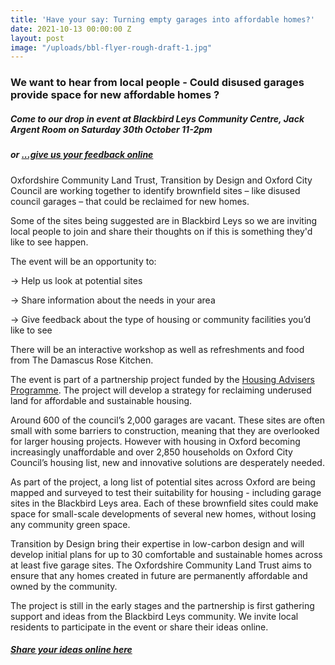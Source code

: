 ```yaml
---
title: 'Have your say: Turning empty garages into affordable homes?'
date: 2021-10-13 00:00:00 Z
layout: post
image: "/uploads/bbl-flyer-rough-draft-1.jpg"
---
```


### We want to hear from local people - **Could disused garages provide space for new affordable homes ?** 

##### Come to our drop in event at Blackbird Leys Community Centre, Jack Argent Room on **Saturday 30th October 11-2pm** 

##### or [...give us your feedback online](https://docs.google.com/forms/d/e/1FAIpQLSeG-FHl5PZH958SVHy0BZ8fB95hO6giCBBDOXZWEO9SLnZXOg/viewform?usp=sf_link)

Oxfordshire Community Land Trust, Transition by Design and Oxford City Council are working together to identify brownfield sites – like disused council garages – that could be reclaimed for new homes.

Some of the sites being suggested are in Blackbird Leys so we are inviting local people to join and share their thoughts on if this is something they'd like to see happen.

The event will be an opportunity to:

→ Help us look at potential sites

→ Share information about the needs in your area

→ Give feedback about the type of housing or community facilities you’d like to see

There will be an interactive workshop as well as refreshments and food from The Damascus Rose Kitchen.

The event is part of a partnership project funded by the [Housing Advisers Programme](https://www.local.gov.uk/housingadvisersprogramme). The project will develop a strategy for reclaiming underused land for affordable and sustainable housing.

Around 600 of the council’s 2,000 garages are vacant. These sites are often small with some barriers to construction, meaning that they are overlooked for larger housing projects. However with housing in Oxford becoming increasingly unaffordable and over 2,850 households on Oxford City Council’s housing list, new and innovative solutions are desperately needed.

As part of the project, a long list of potential sites across Oxford are being mapped and surveyed to test their suitability for housing - including garage sites in the Blackbird Leys area. Each of these brownfield sites could make space for small-scale developments of several new homes, without losing any community green space.

Transition by Design bring their expertise in low-carbon design and will develop initial plans for up to 30 comfortable and sustainable homes across at least five garage sites. The Oxfordshire Community Land Trust aims to ensure that any homes created in future are permanently affordable and owned by the community.

The project is still in the early stages and the partnership is first gathering support and ideas from the Blackbird Leys community. We invite local residents to participate in the event or share their ideas online.

##### [Share your ideas online here](https://docs.google.com/forms/d/e/1FAIpQLSeG-FHl5PZH958SVHy0BZ8fB95hO6giCBBDOXZWEO9SLnZXOg/viewform?usp=sf_link)